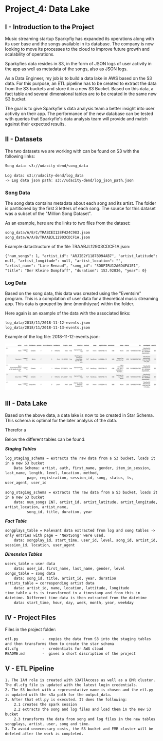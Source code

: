 # Project_4: Data Lake

## I - Introduction to the Project

Music streaming startup Sparkyfiy has expanded its operations along with its user base and the songs available in its database. The company is now looking to move its processes to the cloud to improve future growth and scalability of operations.

Sparkyfies data resides in S3, in the form of JSON logs of user activity in the app as well as metadata of the songs, also as JSON logs.

As a Data Engineer, my job is to build a data lake in AWS based on the S3 data.
For this purpose, an ETL pipeline has to be created to extract the data from the S3 buckets and store it in a new S3 Bucket. Based on this data, a fact table and several dimensional tables are to be created in the same new S3 bucket.

The goal is to give Sparkyfie's data analysis team a better insight into user activity on their app.
The performance of the new database can be tested with queries that Sparkyfie's data analysis team will provide and match against their expected results.


## II - Datasets

The two datasets we are working with can be found on S3 with the following links:

    Song data: s3://udacity-dend/song_data
    
    Log data: s3://udacity-dend/log_data
    -> Log data json path: s3://udacity-dend/log_json_path.json


### Song Data

The song data contains metadata about each song and its artist. The folder is partitioned by the first 3 letters of each song. 
The source for this dataset was a subset of the "Million Song Dataset".

As an example, here are the links to two files from the dataset:

    song_data/A/B/C/TRABCEI128F424C983.json
    song_data/A/A/B/TRAABJL12903CDCF1A.json

Example datastructure of the file TRAABJL12903CDCF1A.json:

    {"num_songs": 1, "artist_id": "ARJIE2Y1187B994AB7", "artist_latitude": null, "artist_longitude": null, "artist_location": "", 
    "artist_name": "Line Renaud", "song_id": "SOUPIRU12A6D4FA1E1", "title": "Der Kleine Dompfaff", "duration": 152.92036, "year": 0}


### Log Data

Based on the song data, this data was created using the "Eventsim" program. This is a compilation of user data for a theoretical music streaming app. 
This data is grouped by time (month/year) within the folder. 

Here again is an example of the data with the associated links:


    log_data/2018/11/2018-11-12-events.json
    log_data/2018/11/2018-11-13-events.json

Example of the log file: 2018-11-12-events.json:

![](image_log_data.png)


## III - Data Lake

Based on the above data, a data lake is now to be created in Star Schema. 
This schema is optimal for the later analysis of the data. 

Therefor a

Below the different tables can be found:

***Staging Tables***

    log_staging_schema = extracts the raw data from a S3 bucket, loads it in a new S3 bucket
        Data Schema: artist, auth, first_name, gender, item_in_session, last_name, length, level, location, method,
              page, registration, session_id, song, status, ts, user_agent, user_id

    song_staging_schema = extracts the raw data from a S3 bucket, loads it in a new S3 bucket
        data: num_songs INT, artist_id, artist_latitude, artist_longitude, artist_location, artist_name,
              song_id, title, duration, year

***Fact Table***

    songplays_table = Relevant data extracted from log and song tables -> only entries with page = 'NextSong' were used.
        data: songplay_id, start_time, user_id, level, song_id, artist_id, session_id, location, user_agent

***Dimension Tables***

    users_table = user data
        data: user_id, first_name, last_name, gender, level
    songs_table = song data
        data: song_id, title, artist_id, year, duration
    artists_table = corresponding artist data
        data: artist_id, name, location, lattitude, longitude
    time_table = ts is transformed in a timestamp and from this in datetime. Different time data is then extracted from the datetime
        data: start_time, hour, day, week, month, year, weekday

## IV - Project Files

Files in the project folder:

    etl.py           -  copies the data from S3 into the staging tables and then transforms them to create the star schema
    dl.cfg           -  credentials for AWS cloud
    README.md        -  gives a short discription of the project
    

## V - ETL Pipeline

    1. The IAM role is created with S3AllAccess as well as a EMR cluster. The dl.cfg file is updated with the latest login credentials.
    2. The S3 bucket with a representative name is chosen and the etl.py is updated with the s3a path for the output_data.
    2. After that etl.py is executed. It does the following:
        2.1 creates the spark session
        2.2 extracts the song and log files and load them in the new S3 bucket
        2.3 transforms the data from song and log files in the new tables songplays, artist, user, song and time.
    3. To avoid unnecessary costs, the S3 bucket and EMR cluster will be deleted after the work is completed.
